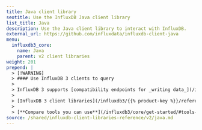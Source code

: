 ```yaml
---
title: Java client library
seotitle: Use the InfluxDB Java client library
list_title: Java
description: Use the Java client library to interact with InfluxDB.
external_url: https://github.com/influxdata/influxdb-client-java
menu:
  influxdb3_core:
    name: Java
    parent: v2 client libraries
weight: 201
prepend: |
  > [!WARNING]
  > #### Use InfluxDB 3 clients to query
  > 
  > InfluxDB 3 supports [compatibility endpoints for _writing data_](/influxdb3/{{% product-key %}}/write-data/compatibility-apis/) using InfluxDB v2 and v1 tools. However, the `/api/v2/query` API endpoint and associated tooling, such as InfluxDB v2 client libraries and the `influx` CLI, _can't query_ data stored in {{% product-name %}}.
  > 
  > [InfluxDB 3 client libraries](/influxdb3/{{% product-key %}}/reference/client-libraries/v3/) are available that integrate with your code to write and query data stored in {{% product-name %}}.
  > 
  > [**Compare tools you can use**](/influxdb3/core/get-started/#tools-to-use) to interact with {{% product-name %}}.
source: /shared/influxdb-client-libraries-reference/v2/java.md
---
```


<!-- The content for this page is at
// SOURCE content/shared/influxdb-client-libraries-reference/v2/java.md
-->
